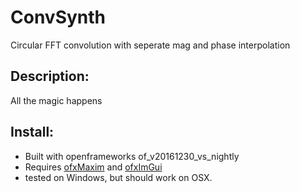 # ConvSynth
Circular FFT convolution with seperate mag and phase interpolation  

## Description:
All the magic happens 

## Install:  
- Built with openframeworks of_v20161230_vs_nightly 
- Requires [ofxMaxim]( https://github.com/micknoise/Maximilian ) and [ofxImGui]( )   
- tested on Windows, but should work on OSX.   
